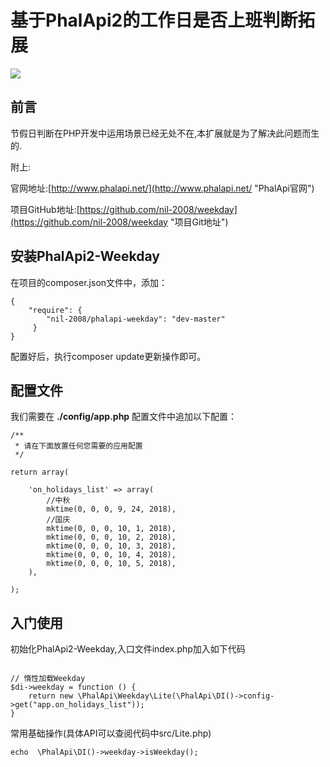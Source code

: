 
# 基于PhalApi2的工作日是否上班判断拓展

![](http://webtools.qiniudn.com/master-LOGO-20150410_50.jpg)

## 前言

节假日判断在PHP开发中运用场景已经无处不在,本扩展就是为了解决此问题而生的.

附上:

官网地址:[http://www.phalapi.net/](http://www.phalapi.net/ "PhalApi官网")

项目GitHub地址:[https://github.com/nil-2008/weekday](https://github.com/nil-2008/weekday "项目Git地址")

## 安装PhalApi2-Weekday

在项目的composer.json文件中，添加：

```
{
    "require": {
        "nil-2008/phalapi-weekday": "dev-master"
     }
}
```

配置好后，执行composer update更新操作即可。

## 配置文件
我们需要在 **./config/app.php** 配置文件中追加以下配置：

```
/**
 * 请在下面放置任何您需要的应用配置
 */

return array(

    'on_holidays_list' => array(
        //中秋
        mktime(0, 0, 0, 9, 24, 2018),
        //国庆
        mktime(0, 0, 0, 10, 1, 2018),
        mktime(0, 0, 0, 10, 2, 2018),
        mktime(0, 0, 0, 10, 3, 2018),
        mktime(0, 0, 0, 10, 4, 2018),
        mktime(0, 0, 0, 10, 5, 2018),
    ),

);
```

## 入门使用

初始化PhalApi2-Weekday,入口文件index.php加入如下代码

```

// 惰性加载Weekday
$di->weekday = function () {
    return new \PhalApi\Weekday\Lite(\PhalApi\DI()->config->get("app.on_holidays_list"));
}

```

常用基础操作(具体API可以查阅代码中src/Lite.php)

```
echo  \PhalApi\DI()->weekday->isWeekday();
```